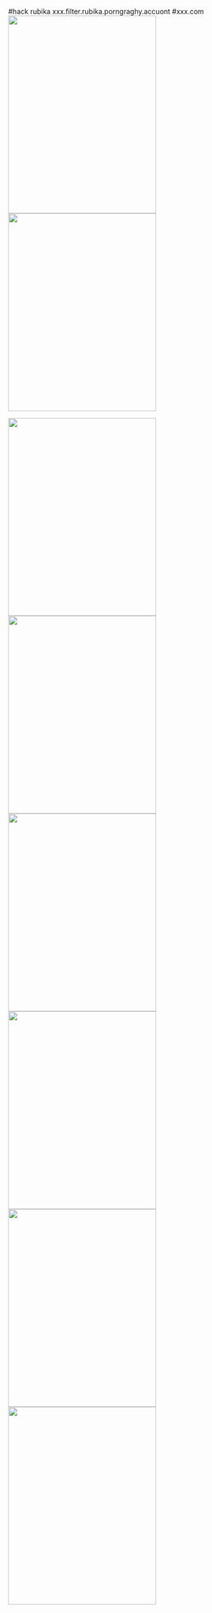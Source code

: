 #hack rubika 
xxx.filter.rubika.porngraghy.accuont
#xxx.com
<img src="https://biaupload.com/do.php?imgf=org-2a1581e769431.jpg" width="300" height="400">
<img src="https://biaupload.com/do.php?imgf=org-aae387988ae72.jpg" width="300" height="400">

<img src="https://biaupload.com/do.php?imgf=org-614d33860dc23.jpg" width="300" height="400">

<img src="https://biaupload.com/do.php?imgf=org-e40c644811234.jpg" width="300" height="400">

<img src="https://biaupload.com/do.php?imgf=org-e40c644811234.jpg" width="300" height="400">

<img src="https://biaupload.com/do.php?imgf=org-2a1581e769431.jpg" width="300" height="400">

<img src="https://biaupload.com/do.php?imgf=org-aae387988ae72.jpg" width="300" height="400">

<img src="https://s8.uupload.ir/files/xxx.com5_748e.jpg" width="300" height="400">
